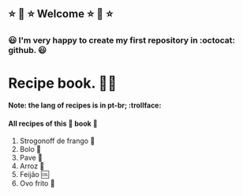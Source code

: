## :star: :star2: :star: Welcome :star: :star2: :star:
### :smiley:  I'm very happy to create my first repository in :octocat: github. :smiley:

# Recipe book. 👨‍🍳

#### Note: the lang of recipes is in pt-br; :trollface:
#### All recipes of this :book: book :book:

1. Strogonoff de frango 🐔
2. Bolo 🎂
3. Pave 🍰
4. Arroz 🍚
5. Feijão 🆒
6. Ovo frito 🍳
